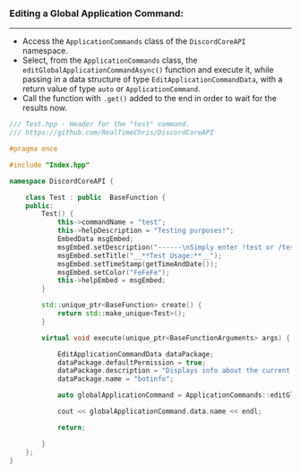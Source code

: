 
### **Editing a Global Application Command:**
---
- Access the `ApplicationCommands` class of the `DiscordCoreAPI` namespace.
- Select, from the `ApplicationCommands` class, the `editGlobalApplicationCommandAsync()` function and execute it, while passing in a data structure of type `EditApplicationCommandData`, with a return value of type `auto` or `ApplicationCommand`.
- Call the function with `.get()` added to the end in order to wait for the results now.

```cpp
/// Test.hpp - Header for the "test" command.
/// https://github.com/RealTimeChris/DiscordCoreAPI

#pragma once

#include "Index.hpp"

namespace DiscordCoreAPI {

	class Test : public  BaseFunction {
	public:
		Test() {
			this->commandName = "test";
			this->helpDescription = "Testing purposes!";
			EmbedData msgEmbed;
			msgEmbed.setDescription("------\nSimply enter !test or /test!\n------");
			msgEmbed.setTitle("__**Test Usage:**__");
			msgEmbed.setTimeStamp(getTimeAndDate());
			msgEmbed.setColor("FeFeFe");
			this->helpEmbed = msgEmbed;
		}

		std::unique_ptr<BaseFunction> create() {
			return std::make_unique<Test>();
		}

		virtual void execute(unique_ptr<BaseFunctionArguments> args) {

			EditApplicationCommandData dataPackage;
			dataPackage.defaultPermission = true;
			dataPackage.description = "Displays info about the current bot.";
			dataPackage.name = "botinfo";

			auto globalApplicationCommand = ApplicationCommands::editGlobalApplicationCommandAsync(dataPackage).get();

			cout << globalApplicationCommand.data.name << endl;

			return;

		}
	};
}


```
